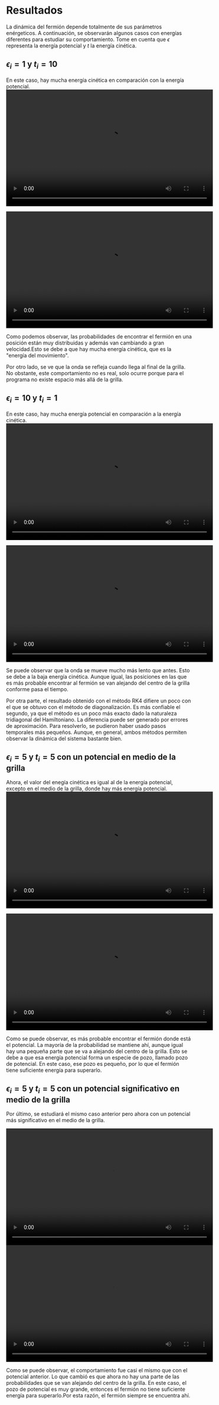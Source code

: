 # Resultados

La dinámica del fermión depende totalmente de sus parámetros enérgeticos. A continuación, se observarán algunos casos con energías diferentes para estudiar su comportamiento. Tome en cuenta que $\epsilon$ representa la energía potencial y  $t$ la energía cinética.

## $\epsilon_i = 1$ y $t_i = 10$

En este caso, hay mucha energía cinética en comparación con la energía potencial.
<video width="560" height="315" controls>
  <source src="https://github.com/FabianC010/Proyecto-Computacional/raw/main/docs/videos/dinamica_rk4T10.mp4" type="video/mp4">
</video>

<video width="560" height="315" controls>
  <source src="https://github.com/FabianC010/Proyecto-Computacional/raw/main/docs/videos/dinamica_DiagT10.mp4" type="video/mp4">
</video>

Como podemos observar, las probabilidades de encontrar el fermión en una posición están muy distribuidas y además van cambiando a gran velocidad.Esto se debe a que hay mucha energía cinética, que es la "energía del movimiento".

Por otro lado, se ve que la onda se refleja cuando llega al final de la grilla. No obstante, este comportamiento no es real, solo ocurre porque para el programa no existe espacio más allá de la grilla.

## $\epsilon_i = 10$ y $t_i = 1$

En este caso, hay mucha energía potencial en comparación a la energía cinética.
<video width="560" height="315" controls>
  <source src="https://github.com/FabianC010/Proyecto-Computacional/raw/main/docs/videos/dinamica_rk4E10.mp4" type="video/mp4">
</video>

<video width="560" height="315" controls>
  <source src="https://github.com/FabianC010/Proyecto-Computacional/raw/main/docs/videos/dinamica_DiagE10.mp4" type="video/mp4">
</video>

Se puede observar que la onda se mueve mucho más lento que antes. Esto se debe a la baja energía cinética. Aunque igual, las posiciones en las que es más probable encontrar al fermión se van alejando del centro de la grilla conforme pasa el tiempo.

Por otra parte, el resultado obtenido con el método RK4 difiere un poco con el que se obtuvo con el método de diagonalización. Es más confiable el segundo, ya que el método es un poco más exacto dado la naturaleza tridiagonal del Hamiltoniano. La diferencia puede ser generado por errores de aproximación. Para resolverlo, se pudieron haber usado pasos temporales más pequeños. Aunque, en general, ambos métodos permiten observar la dinámica del sistema bastante bien. 

## $\epsilon_i = 5$ y $t_i = 5$ con un potencial en medio de la grilla

Ahora, el valor del enegía cinética es igual al de la energía potencial, excepto en el medio de la grilla, donde hay más energía potencial.
<video width="560" height="315" controls>
  <source src="https://github.com/FabianC010/Proyecto-Computacional/raw/main/docs/videos/dinamica_rk4E15.mp4" type="video/mp4">
</video>

<video width="560" height="315" controls>
  <source src="https://github.com/FabianC010/Proyecto-Computacional/raw/main/docs/videos/dinamica_DiagE15.mp4" type="video/mp4">
</video>

Como se puede observar, es más probable encontrar el fermión donde está el potencial. La mayoría de la probabilidad se mantiene ahí, aunque igual hay una pequeña parte que se va a alejando del centro de la grilla. Esto se debe a que esa energía potencial forma un especie de pozo, llamado pozo de potencial. En este caso, ese pozo es pequeño, por lo que el fermión tiene suficiente energía para superarlo.

## $\epsilon_i = 5$ y $t_i = 5$ con un potencial significativo en medio de la grilla

Por último, se estudiará el mismo caso anterior pero ahora con un potencial más significativo en el medio de la grilla.

<video width="560" height="315" controls>
  <source src="https://github.com/FabianC010/Proyecto-Computacional/raw/main/docs/videos/dinamica_rk4E25.mp4" type="video/mp4">
</video>

<video width="560" height="315" controls>
  <source src="https://github.com/FabianC010/Proyecto-Computacional/raw/main/docs/videos/dinamica_DiagE25.mp4" type="video/mp4">
</video>

Como se puede observar, el comportamiento fue casi el mismo que con el potencial anterior. Lo que cambió es que ahora no hay una parte de las probabilidades que se van alejando del centro de la grilla. En este caso, el pozo de potencial es muy grande, entonces el fermión no tiene suficiente energía para superarlo.Por esta razón, el fermión siempre se encuentra ahí.
